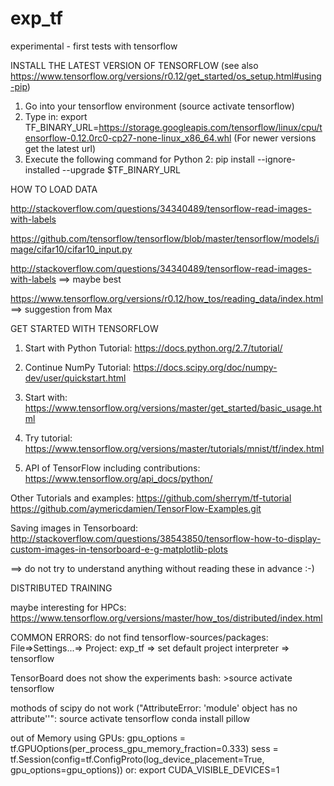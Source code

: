 # exp_tf
experimental - first tests with tensorflow

INSTALL THE LATEST VERSION OF TENSORFLOW
(see also https://www.tensorflow.org/versions/r0.12/get_started/os_setup.html#using-pip)

1. Go into your tensorflow environment (source activate tensorflow)
2. Type in:
   export TF_BINARY_URL=https://storage.googleapis.com/tensorflow/linux/cpu/tensorflow-0.12.0rc0-cp27-none-linux_x86_64.whl
   (For newer versions get the latest url)
3. Execute the following command for Python 2:
   pip install --ignore-installed --upgrade $TF_BINARY_URL


HOW TO LOAD DATA

http://stackoverflow.com/questions/34340489/tensorflow-read-images-with-labels

https://github.com/tensorflow/tensorflow/blob/master/tensorflow/models/image/cifar10/cifar10_input.py

http://stackoverflow.com/questions/34340489/tensorflow-read-images-with-labels ==> maybe best

https://www.tensorflow.org/versions/r0.12/how_tos/reading_data/index.html ==> suggestion from Max


GET STARTED WITH TENSORFLOW

1. Start with Python Tutorial: https://docs.python.org/2.7/tutorial/

2. Continue NumPy Tutorial: https://docs.scipy.org/doc/numpy-dev/user/quickstart.html

3. Start with: https://www.tensorflow.org/versions/master/get_started/basic_usage.html

4. Try tutorial: https://www.tensorflow.org/versions/master/tutorials/mnist/tf/index.html

5. API of TensorFlow including contributions: https://www.tensorflow.org/api_docs/python/

Other Tutorials and examples:
https://github.com/sherrym/tf-tutorial
https://github.com/aymericdamien/TensorFlow-Examples.git

Saving images in Tensorboard:
http://stackoverflow.com/questions/38543850/tensorflow-how-to-display-custom-images-in-tensorboard-e-g-matplotlib-plots

==> do not try to understand anything without reading these in advance :-)



DISTRIBUTED TRAINING

maybe interesting for HPCs: https://www.tensorflow.org/versions/master/how_tos/distributed/index.html


COMMON ERRORS:
do not find tensorflow-sources/packages:
File=>Settings...=> Project: exp_tf => set default project interpreter => tensorflow

TensorBoard does not show the experiments
bash: >source activate tensorflow

mothods of scipy do not work ("AttributeError: 'module' object has no attribute'<method>'":
source activate tensorflow
conda install pillow

out of Memory using GPUs:
gpu_options = tf.GPUOptions(per_process_gpu_memory_fraction=0.333) sess = tf.Session(config=tf.ConfigProto(log_device_placement=True, gpu_options=gpu_options))
or:
export CUDA_VISIBLE_DEVICES=1
